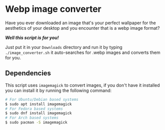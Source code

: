 # Webp image converter 

Have you ever downloaded an image that's your perfect wallpaper for the aesthetics of your desktop and you encounter that is a webp image format? 

***Well this script is **for you**!*** 

Just put it in your `Downloads` directory and run it by typing `./image_converter.sh` it auto-searches for .webp images and converts them  for you.

##  Dependencies

This script uses `imagemagick` to convert images, if you don't have it installed you can install it by running the following command:

```bash
# For Ubuntu/Debian based systems
$ sudo apt install imagemagick
# For Fedora based systems
$ sudo dnf install imagemagick
# For Arch based systems
$ sudo pacman -S imagemagick
```
